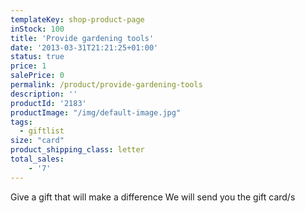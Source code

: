 ```yaml
---
templateKey: shop-product-page
inStock: 100
title: 'Provide gardening tools'
date: '2013-03-31T21:21:25+01:00'
status: true
price: 1
salePrice: 0
permalink: /product/provide-gardening-tools
description: ''
productId: '2183'
productImage: "/img/default-image.jpg"
tags:
  - giftlist
size: "card"
product_shipping_class: letter
total_sales:
    - '7'
---
```

Give a gift that will make a difference We will send you the gift card/s